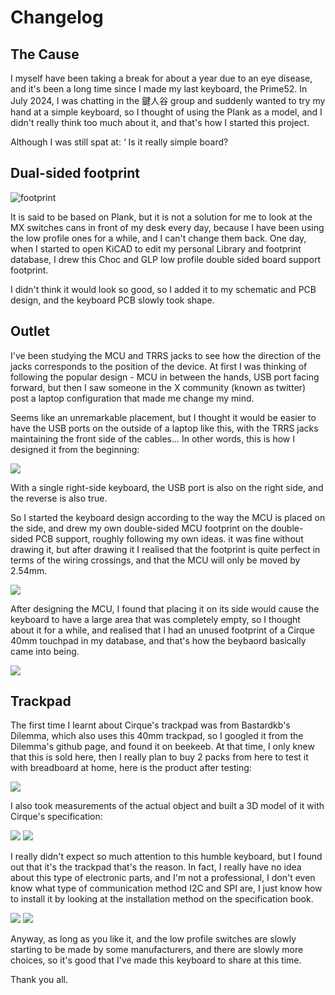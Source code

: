 # Changelog

## The Cause

I myself have been taking a break for about a year due to an eye disease, and it's been a long time since I made my last keyboard, the Prime52. In July 2024, I was chatting in the 鍵人谷 group and suddenly wanted to try my hand at a simple keyboard, so I thought of using the Plank as a model, and I didn't really think too much about it, and that's how I started this project.

Although I was still spat at: ‘ Is it really simple board?

## Dual-sided footprint

![footprint](pic/log/ft.png)

It is said to be based on Plank, but it is not a solution for me to look at the MX switches cans in front of my desk every day, because I have been using the low profile ones for a while, and I can't change them back. One day, when I started to open KiCAD to edit my personal Library and footprint database, I drew this Choc and GLP low profile double sided board support footprint.

I didn't think it would look so good, so I added it to my schematic and PCB design, and the keyboard PCB slowly took shape.

## Outlet

I've been studying the MCU and TRRS jacks to see how the direction of the jacks corresponds to the position of the device. At first I was thinking of following the popular design - MCU in between the hands, USB port facing forward, but then I saw someone in the X community (known as twitter) post a laptop configuration that made me change my mind. 

Seems like an unremarkable placement, but I thought it would be easier to have the USB ports on the outside of a laptop like this, with the TRRS jacks maintaining the front side of the cables... In other words, this is how I designed it from the beginning:

![](pic/log/p2.png)

With a single right-side keyboard, the USB port is also on the right side, and the reverse is also true.

So I started the keyboard design according to the way the MCU is placed on the side, and drew my own double-sided MCU footprint on the double-sided PCB support, roughly following my own ideas. it was fine without drawing it, but after drawing it I realised that the footprint is quite perfect in terms of the wiring crossings, and that the MCU will only be moved by 2.54mm.

![](pic/log/ft2.png)

After designing the MCU, I found that placing it on its side would cause the keyboard to have a large area that was completely empty, so I thought about it for a while, and realised that I had an unused footprint of a Cirque 40mm touchpad in my database, and that's how the beybaord basically came into being.

![](pic/log/p1.png)

## Trackpad

The first time I learnt about Cirque's trackpad was from Bastardkb's Dilemma, which also uses this 40mm trackpad, so I googled it from the Dilemma's github page, and found it on beekeeb. At that time, I only knew that this is sold here, then I really plan to buy 2 packs from here to test it with breadboard at home, here is the product after testing:

![](pic/log/l1.jpg)

I also took measurements of the actual object and built a 3D model of it with Cirque's specification:

![](pic/log/l2.jpg)
![](pic/log/l3.jpg)

I really didn't expect so much attention to this humble keyboard, but I found out that it's the trackpad that's the reason. In fact, I really have no idea about this type of electronic parts, and I'm not a professional, I don't even know what type of communication method I2C and SPI are, I just know how to install it by looking at the installation method on the specification book.

![](pic/log/s.png)
![](pic/log/l4.jpg)

Anyway, as long as you like it, and the low profile switches are slowly starting to be made by some manufacturers, and there are slowly more choices, so it's good that I've made this keyboard to share at this time.

Thank you all.






















